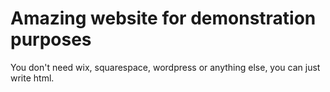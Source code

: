 # Amazing website for demonstration purposes

You don't need wix, squarespace, wordpress or anything else, you can just write html.
